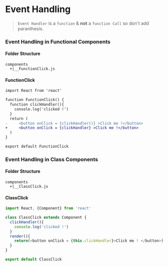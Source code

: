 # Event Handling

> `Event Handler` is a `function` & **not** a `function Call` so don't add paranthesis.



### Event Handling in Functional Components

####  Folder Structure

```
components
  +|__FunctionClick.js
```

####  FunctionClick

```diff
import React from 'react'

function FunctionClick() {
  function clickHandler(){
    console.log('clicked !')
  }
  return (
-     <button onClick = {clickHandler()} >Click me !</button> 
+     <button onClick = {clickHandler} >Click me !</button>
  )
}

export default FunctionClick
```

### Event Handling in Class Components

####  Folder Structure

```
components
  +|__ClassClick.js
```

####  ClassClick

```js
import React, {Component} from 'react'

class ClassClick extends Component {
  clickHandler(){
    console.log('clicked !')
  }
  render(){
    return(<button onClick = {this.clickHandler}>Click me ! </button>)
  }
}

export default ClassClick
```

